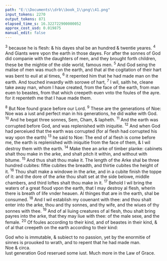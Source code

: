 ```yaml
---
path: "E:\\Documents\\drb\\book_1\\png\\41.png"
input_tokens: 2270
output_tokens: 871
elapsed_time_s: 16.322722900000052
approx_cost_usd: 0.019875
manual_edit: false
---
```

<sup>3</sup> because he is flesh: & his dayes shal be an hundred & twentie yeares. <sup>4</sup> And Giants were vpon the earth in those dayes. For after the sonnes of God did companie with the daughters of men, and they brought forth children, these be the mightie of the olde world, famous men. <sup>5</sup> And God seing the malise of men was much on the earth, and that al the cogitation of their hart was bent to euil at al times, <sup>6</sup> it repented him that he had made man on the earth. And touched inwardly with sorowe of hart, <sup>7</sup> I wil, saith he, cleane take away man, whom I haue created, from the face of the earth, from man euen to beastes, from that which creepeth euen vnto the foules of the ayre. for it repenteth me that I haue made them.

<sup>8</sup> But Noe found grace before our Lord. <sup>9</sup> These are the generations of Noe: Noe was a iust and perfect man in his generations, he did walke with God. <sup>10</sup> And he begat three sonnes, Sem, Cham, & Iapheth. <sup>11</sup> And the earth was corrupted before God, and was replenished with iniquitie. <sup>12</sup> And when God had perceiued that the earth was corrupted (for al flesh had corrupted his way vpon the earth) <sup>13</sup> he said to Noe: The end of al flesh is come before me, the earth is replenished with iniquitie from the face of them, & I wil destroy them with the earth. <sup>14</sup> Make thee an arke of timber planke: cabinets shalt thou make in the arke, and shalt pitch it within, and without with bitume. <sup>15</sup> And thus shalt thou make it. The length of the Arke shal be three hundred cubites: fiftie cubites the breadth, and thirtie cubites the height of it. <sup>16</sup> Thou shalt make a windowe in the arke, and in a cubite finish the toppe of it: and the dore of the arke thou shalt set at the side belowe, middle chambers, and third loftes shalt thou make in it. <sup>17</sup> Behold I wil bring the waters of a great floud vpon the earth, that I may destroy al flesh, wherin there is breath of life vnder heauen. Al thinges that are in the earth, shal be consumed. <sup>18</sup> And I wil establish my couenant with thee: and thou shalt enter into the arke, thou and thy sonnes, and thy wife, and the wiues of thy sonnes with thee. <sup>19</sup> And of al liuing creatures of al flesh, thou shalt bring payres into the arke, that they may liue with thee: of the male sexe, and the female. <sup>20</sup> Of foules according to their kind, and of beastes in their kind, & of al that creepeth on the earth according to their kind:

<aside>God who is immutable, & subiect to no passion, yet by the enormitie of sinnes is prouoked to wrath, and to repent that he had made man.</aside>

<aside>Noe & circa.</aside>

<aside>Iust generation God reserued some iust. Much more in the Law of Grace.</aside>

[^1]: Gen. 44.